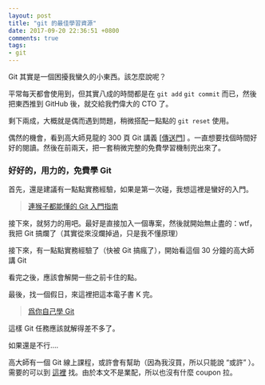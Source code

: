 ```yaml
---
layout: post
title: "git 的最佳學習資源"
date: 2017-09-20 22:36:51 +0800
comments: true
tags: 
- git
---
```

Git 其實是一個困擾我蠻久的小東西。該怎麼說呢？

平常每天都會使用到，但其實八成的時間都是在 `git add` `git commit` 而已，然後把東西推到 GitHub 後，就交給我們偉大的 CTO 了。

剩下兩成，大概就是偶而遇到問題，稍微搭配一點點的 `git reset` 使用。

偶然的機會，看到高大師見龍的 300 頁 Git 講義<!-- more -->  [[傳送門](https://speakerdeck.com/eddie/ni-zhi-dao-git-shi-zen-mo-hui-shi-ma)] 。一直想要找個時間好好的閱讀。然後在前兩天，把一套稍微完整的免費學習機制兜出來了。

### 好好的，用力的，免費學 Git

首先，還是建議有一點點實務經驗，如果是第一次碰，我想這裡是蠻好的入門。

> [連猴子都能懂的 Git 入門指南](https://backlogtool.com/git-tutorial/tw/intro/intro1_1.html)


接下來，就努力的用吧。最好是直接加入一個專案，然後就開始無止盡的：wtf，我把 Git 搞爛了（其實從來沒爛掉過，只是我不懂原理）

接下來，有一點點實務經驗了（快被 Git 搞瘋了），開始看這個 30 分鐘的高大師講 Git

看完之後，應該會解開一些之前卡住的點。

最後，找一個假日，來這裡把這本電子書 K 完。

> [爲你自己學 Git](http://gitbook.tw/)

這樣 Git 任務應該就解得差不多了。

如果還是不行….

高大師有一個 Git 線上課程，或許會有幫助（因為我沒買，所以只能說 “或許” ）。需要的可以到 [這裡](http://kaochenlong.com/2017/08/11/git-on-modern-web/) 找。由於本文不是業配，所以也沒有什麼 coupon 拉。
